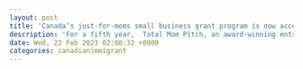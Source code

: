 ```yaml
---
layout: post
title: 'Canada’s just-for-moms small business grant program is now accepting applications for funding and support'
description: 'For a fifth year,  Total Mom Pitch, an award-winning entrepreneurship program, has officially launched across the country and is accepting applications from Canadian moms until March 20, 2023.'
date: Wed, 22 Feb 2023 02:08:32 +0000
categories: canadianimmigrant
---
```


